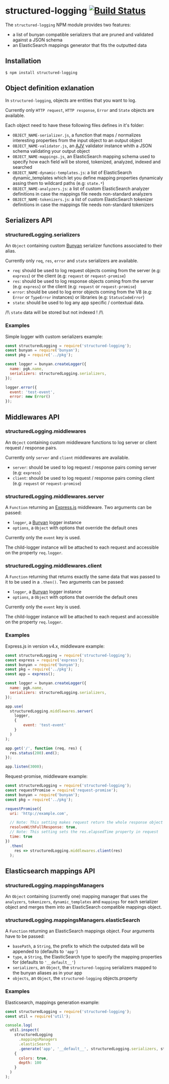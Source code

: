 # structured-logging [![Build Status][circle-image]][circle-url]

The ```structured-logging``` NPM module provides two features:
  - a list of bunyan compatible serializers that are pruned and validated against a JSON schema
  - an ElasticSearch mappings generator that fits the outputted data

## Installation

```shell
$ npm install structured-logging
```

## Object definition exlanation

In ```structured-logging```, objects are entities that you want to log.

Currently only ```HTTP request```, ```HTTP response```, ```Error``` and ```State``` objects are available.

Each object need to have these following files defines in it's folder:

  * ```OBJECT_NAME-serializer.js```, a function that maps / normalizes interesting properties from the input object to an output object
  * ```OBJECT_NAME-validator.js```, an [AJV](https://github.com/epoberezkin/ajv) validator instance whith a JSON schema validating your output object
  * ```OBJECT_NAME-mappings.js```, an ElasticSearch mapping schema used to specify how each field will be stored, tokenized, analyzed, indexed and searched
  * ```OBJECT_NAME-dynamic-templates.js```: a list of ElasticSearch dynamic_templates which let you define mapping properties dynamicaly assing them to wildcard paths (e.g: ```state.*```)
  * ```OBJECT_NAME-analyzers.js```: a list of custom ElasticSearch analyzer definitions in case the mappings file needs non-standard analyzers
  * ```OBJECT_NAME-tokenizers.js```: a list of custom ElasticSearch tokenizer definitions in case the mappings file needs non-standard tokenizers


## Serializers API

### structuredLogging.serializers

An ```Object``` containing custom [Bunyan](https://github.com/trentm/node-bunyan) serializer functions associated to their alias.

Currently only ```req```, ```res```, ```error``` and ```state``` serializers are available.

  * ```req```: should be used to log request objects coming from the server (e.g: ```express```) or the client (e.g: ```request``` or ```request-promise```)
  * ```res```: should be used to log response objects coming from the server (e.g: ```express```) or the client (e.g: ```request``` or ```request-promise```)
  * ```error```: should be used to log error objects coming from the V8 (e.g: ```Error``` or ```TypeError``` instances) or libraries (e.g: ```StatusCodeError```)
  * ```state```: should be used to log any app specific / contextual data.

/!\ ```state``` data will be stored but not indexed ! /!\

### Examples

Simple logger with custom serializers example:

```javascript
const structuredLogging = require('structured-logging');
const bunyan = require('bunyan');
const pkg = require('../pkg');

const logger = bunyan.createLogger({
  name: pgk.name,
  serializers: structuredLogging.serializers,
});

logger.error({
  event: 'test-event',
  error: new Error()
});
```

## Middlewares API

### structuredLogging.middlewares

An ```Object``` containing custom middleware functions to log server or client request / response pairs.

Currently only ```server``` and ```client``` middlewares are available.

  * ```server```: should be used to log request / response pairs coming server (e.g: ```express```)
  * ```client```: should be used to log request / response pairs coming client (e.g: ```request``` or ```request-promise```)

### structuredLogging.middlewares.server

A ```Function``` returning an [Express.js](expressjs.com/en/4x/api.html) middleware.
Two arguments can be passed:

  * ```logger```, a [Bunyan](https://github.com/trentm/node-bunyan) logger instance
  * ```options```, a ```Object``` with options that override the default ones

Currently only the ```event``` key is used.

The child-logger instance will be attached to each request and accessible on the property ```req.logger```.

### structuredLogging.middlewares.client

A ```Function``` returning that returns exactly the same data that was passed to it to be used in a ```.then()```.
Two arguments can be passed:

  * ```logger```, a [Bunyan](https://github.com/trentm/node-bunyan) logger instance
  * ```options```, a ```Object``` with options that override the default ones

Currently only the ```event``` key is used.

The child-logger instance will be attached to each request and accessible on the property ```req.logger```.

### Examples

Express.js in version v4.x, middleware example:

```javascript
const structuredLogging = require('structured-logging');
const express = require('express');
const bunyan = require('bunyan');
const pkg = require('../pkg');
const app = express();

const logger = bunyan.createLogger({
  name: pgk.name,
  serializers: structuredLogging.serializers,
});

app.use(
  structuredLogging.middlewares.server(
    logger,
    {
		event: 'test-event'
	}
  )
);

app.get('/', function (req, res) {
  res.status(200).end();
});

app.listen(3000);
```

Request-promise, middleware example:

```javascript
const structuredLogging = require('structured-logging');
const requestPromise = require('request-promise');
const bunyan = require('bunyan');
const pkg = require('../pkg');

requestPromise({
  uri: 'http://example.com',

  // Note: This setting makes request return the whole response object instead of just the body
  resolveWithFullResponse: true,
  // Note: This setting sets the res.elapsedTime property in request
  time: true
})
  .then(
    res => structuredLogging.middlewares.client(res)
  );
```

## Elasticsearch mappings API

### structuredLogging.mappingsManagers

An ```Object``` containing (currently one) mapping manager that uses the ```analyzers```, ```tokenizers```, ```dynamic_templates``` and ```mappings``` for each serializer object and merges them into an ElasticSearch compatible mappings object.

### structuredLogging.mappingsManagers.elasticSearch

A ```Function``` returning an ElasticSearch mappings object.
Four arguments have to be passed:

  * ```basePath```, a ```String```, the prefix to which the outputed data will be appended to (defaults to ```'app'```)
  * ```type```, a ```String```, the ElasticSearch type to specify the mapping properties for (defaults to ```'__default__'```)
  * ```serializers```, an ```Object```, the ```structured-logging``` serializers mapped to the bunyan aliases as in your app
  * ```objects```, an ```Object```, the ```structured-logging``` objects.property

### Examples

Elasticsearch, mappings generation example:

```javascript
const structuredLogging = require('structured-logging');
const util = require('util');

console.log(
  util.inspect(
    structuredLogging
      .mappingsManagers
      .elasticSearch
      .generate('app', '__default__', structuredLogging.serializers, structuredLogging.objects),
    {
      colors: true,
      depth: 100
    }
  )
);
```

[circle-image]: https://circleci.com/gh/Woorank/structured-logging.svg
[circle-url]: https://circleci.com/gh/Woorank/structured-logging
